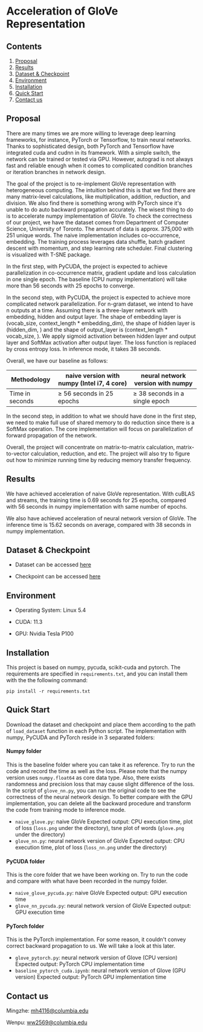 # Acceleration of GloVe Representation

## Contents

1. [Proposal](#proposal)
2. [Results](#results)
3. [Dataset & Checkpoint](#dataset--checkpoint)
3. [Environment](#environment)
3. [Installation](#Installation)
4. [Quick Start](#quick-start)
5. [Contact us](#contact-us)

## Proposal

There are many times we are more willing to leverage deep learning frameworks, for instance, PyTorch or Tensorflow, to train neural networks. Thanks to sophisticated design, both PyTorch and Tensorflow have integrated cuda and cudnn in its framework. With a simple switch, the network can be trained or tested via GPU. However, autograd is not always fast and reliable enough when it comes to complicated condition branches or iteration branches in network design.

The goal of the project is to re-implement GloVe representation with heterogeneous computing. The intuition behind this is that we find there are many matrix-level calculations, like multiplication, addition, reduction, and division. We also find there is something wrong with PyTorch since it's unable to do auto backward propagation accurately. The wisest thing to do is to accelerate numpy implementation of GloVe. To check the correctness of our project, we have the dataset comes from Department of Computer Science, University of Toronto. The amount of data is approx. 375,000 with 251 unique words. The naive implementation includes co-occurrence, embedding. The training process leverages data shuffle, batch gradient descent with momentum, and step learning rate scheduler. Final clustering is visualized with T-SNE package. 

In the first step, with PyCUDA, the project is expected to achieve parallelization in co-occurrence matrix, gradient update and loss calculation in one single epoch. The baseline (CPU numpy implementation) will take more than 56 seconds with 25 epochs to converge.

In the second step, with PyCUDA, the project is expected to achieve more complicated network parallelization. For n-gram dataset, we intend to have n outputs at a time. Assuming there is a three-layer network with embedding, hidden and output layer. The shape of embedding layer is (vocab_size, context_length * embedding_dim), the shape of hidden layer is (hidden_dim, ) and the shape of output_layer is (context_length * vocab_size, ). We apply sigmoid activation between hidden layer and output layer and SoftMax activation after output layer. The loss function is replaced by cross entropy loss. In inference mode, it takes 38 seconds.

Overall, we have our baseline as follows:

| Methodology     | naive version with numpy (Intel i7, 4 core) | neural network version with numpy |
| --------------- | ------------------------------------------- | --------------------------------- |
| Time in seconds | ≥ 56 seconds in 25 epochs                   | ≥ 38 seconds in a single epoch    |

In the second step, in addition to what we should have done in the first step, we need to make full use of shared memory to do reduction since there is a SoftMax operation. The core implementation will focus on parallelization of forward propagation of the network.

Overall, the project will concentrate on matrix-to-matrix calculation, matrix-to-vector calculation, reduction, and etc. The project will also try to figure out how to minimize running time by reducing memory transfer frequency.

## Results

We have achieved acceleration of naive GloVe representation. With cuBLAS and streams, the training time is 0.69 seconds for 25 epochs, compared with 56 seconds in numpy implementation with same number of epochs.

We also have achieved acceleration of neural network version of GloVe. The inference time is 15.62 seconds on average, compared with 38 seconds in numpy implementation.

## Dataset & Checkpoint

- Dataset can be accessed [here](https://drive.google.com/file/d/1B8Gr9G66ZRj6lvpVoVMWTyxDD52Awv1g/view?usp=sharing)


- Checkpoint can be accessed [here](https://drive.google.com/file/d/15Am6cbYhNBepm84h4MQtiXv8gO-N4A5A/view?usp=sharing)

## Environment

- Operating System: Linux 5.4  

- CUDA: 11.3  
- GPU: Nvidia Tesla P100

## Installation

This project is based on numpy, pycuda, scikit-cuda and pytorch. The requirements are specified in `requirements.txt`, and you can install them with the the following command:

```
pip install -r requirements.txt
```

## Quick Start

Download the dataset and checkpoint and place them according to the path of `load_dataset` function in each Python script. The implementation with numpy, PyCUDA and PyTorch reside in 3 separated folders:

#### Numpy folder

This is the baseline folder where you can take it as reference. Try to run the code and record the time as well as the loss. Please note that the numpy version uses `numpy.float64` as core data type. Also, there exists randomness and precision loss that may cause slight difference of the loss. In the script of `glove_nn.py`, you can run the original code to see the correctness of the neural network design. To better compare with the GPU implementation, you can delete all the backward procedure and transform the code from training mode to inference mode.

- `naive_glove.py`: naive GloVe 
  Expected output: CPU execution time, plot of loss (`loss.png` under the directory), tsne plot of words (`glove.png` under the directory)
- `glove_nn.py`: neural network version of GloVe 
  Expected output: CPU execution time, plot of loss (`loss_nn.png` under the directory)

#### PyCUDA folder  

This is the core folder that we have been working on. Try to run the code and compare with what have been recorded in the numpy folder.

- `naive_glove_pycuda.py`: naive GloVe
  Expected output: GPU execution time
- `glove_nn_pycuda.py`: neural network version of GloVe
  Expected output: GPU execution time

#### PyTorch folder

This is the PyTorch implementation. For some reason, it couldn't convey correct backward propagation to us. We will take a look at this later.

- `glove_pytorch.py`: neural network version of Glove (CPU version)
  Expected output: PyTorch CPU implementation time
- `baseline_pytorch_cuda.ipynb`: neural network version of Glove (GPU version)
  Expected output: PyTorch GPU implementation time

## Contact us

Mingzhe: mh4116@columbia.edu

Wenpu: ww2569@columbia.edu
